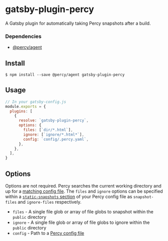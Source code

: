 # gatsby-plugin-percy

A Gatsby plugin for automatically taking Percy snapshots after a build.

### Dependencies

- [@percy/agent](https://github.com/percy/percy-agent)

## Install

```shell
$ npm install --save @percy/agent gatsby-plugin-percy
```

## Usage

```javascript
// In your gatsby-config.js
module.exports = {
  plugins: [
    {
      resolve: `gatsby-plugin-percy`,
      options: {
        files: [`dir/*.html`],
        ignore: [`ignore/*.html*`],
        config: `config/.percy.yaml`,
      },
    },
  ],
}
```

## Options

Options are not required. Percy searches the current working directory and up
for a [matching config file](https://docs.percy.io/docs/sdk-configuration#section-configuration-files).
The `files` and `ignore` options can be specified within a
[`static-snapshots` section](https://docs.percy.io/docs/sdk-configuration#section-static-snapshots)
of your Percy config file as `snapshot-files` and `ignore-files` respectively.

- `files` - A single file glob or array of file globs to snapshot within the `public` directory
- `ignore` - A single file glob or array of file globs to ignore within the `public` directory
- `config` - Path to a [Percy config file](https://docs.percy.io/docs/sdk-configuration)
